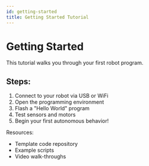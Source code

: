 ```yaml
---
id: getting-started
title: Getting Started Tutorial
---
```


# Getting Started

This tutorial walks you through your first robot program.

## Steps:
1. Connect to your robot via USB or WiFi
2. Open the programming environment
3. Flash a "Hello World" program
4. Test sensors and motors
5. Begin your first autonomous behavior!

Resources:
- Template code repository
- Example scripts
- Video walk-throughs
